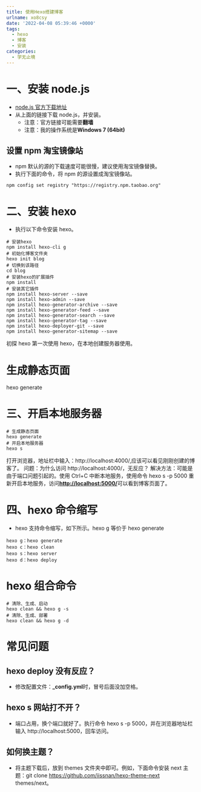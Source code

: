 ```yaml
---
title: 使用Hexo搭建博客
urlname: xo8csy
date: '2022-04-08 05:39:46 +0000'
tags:
  - hexo
  - 博客
  - 安装
categories:
  - 学无止境
---
```


# 一、安装 node.js

- [node.js 官方下载地址](https://nodejs.org/en/)
- 从上面的链接下载 node.js，并安装。
  - 注意：官方链接可能需要**翻墙**
  - 注意：我的操作系统是**Windows 7 (64bit)**

## 设置 npm 淘宝镜像站

- npm 默认的源的下载速度可能很慢，建议使用淘宝镜像替换。
- 执行下面的命令，将 npm 的源设置成淘宝镜像站。

```
npm config set registry "https://registry.npm.taobao.org"
```

# 二、安装 hexo

- 执行以下命令安装 hexo。

```
# 安装hexo
npm install hexo-cli g
# 初始化博客文件夹
hexo init blog
# 切换到该路径
cd blog
# 安装hexo的扩展插件
npm install
# 安装其它插件
npm install hexo-server --save
npm install hexo-admin --save
npm install hexo-generator-archive --save
npm install hexo-generator-feed --save
npm install hexo-generator-search --save
npm install hexo-generator-tag --save
npm install hexo-deployer-git --save
npm install hexo-generator-sitemap --save

```

初探 hexo
第一次使用 hexo，在本地创建服务器使用。

# 生成静态页面

hexo generate

# 三、开启本地服务器

```
# 生成静态页面
hexo generate
# 开启本地服务器
hexo s
```

打开浏览器，地址栏中输入：http://localhost:4000/,应该可以看见刚刚创建的博客了。
问题：为什么访问 http://localhost:4000/，无反应？
解决方法：可能是由于端口问题引起的。使用 Ctrl+C 中断本地服务，使用命令 hexo s -p 5000 重新开启本地服务，访问[**http://localhost:5000/**](http://localhost:5000/)可以看到博客页面了。

# 四、hexo 命令缩写

- hexo 支持命令缩写，如下所示。hexo g 等价于 hexo generate

```
hexo g：hexo generate
hexo c：hexo clean
hexo s：hexo server
hexo d：hexo deploy
```

# hexo 组合命令

```
# 清除、生成、启动
hexo clean && hexo g -s
# 清除、生成、部署
hexo clean && hexo g -d
```

# 常见问题

## hexo deploy 没有反应？

- 修改配置文件：**\_config.yml**时，冒号后面没加空格。

## hexo s 网站打不开？

- 端口占用，换个端口就好了。执行命令 hexo s -p 5000，并在浏览器地址栏输入 http://localhost:5000，回车访问。

## 如何换主题？

- 将主题下载后，放到 themes 文件夹中即可。例如，下面命令安装 next 主题：git clone https://github.com/iissnan/hexo-theme-next themes/next。
